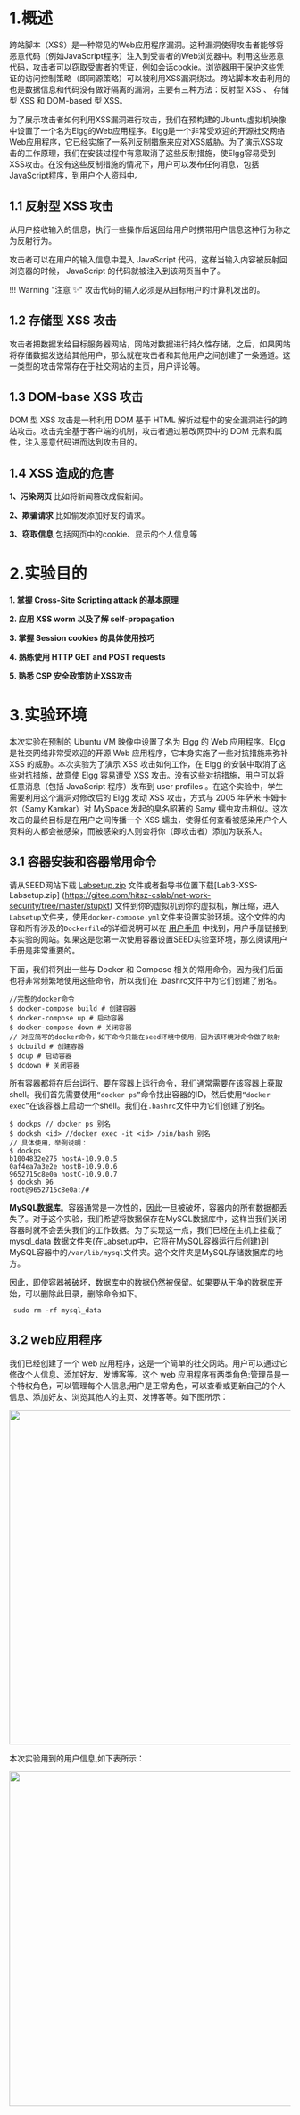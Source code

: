 # 1.概述

跨站脚本（XSS）是一种常见的Web应用程序漏洞。这种漏洞使得攻击者能够将恶意代码（例如JavaScript程序）注入到受害者的Web浏览器中。利用这些恶意代码，攻击者可以窃取受害者的凭证，例如会话cookie。浏览器用于保护这些凭证的访问控制策略（即同源策略）可以被利用XSS漏洞绕过。跨站脚本攻击利用的也是数据信息和代码没有做好隔离的漏洞，主要有三种方法：反射型 XSS 、 存储型 XSS 和 DOM-based 型 XSS。

为了展示攻击者如何利用XSS漏洞进行攻击，我们在预构建的Ubuntu虚拟机映像中设置了一个名为Elgg的Web应用程序。Elgg是一个非常受欢迎的开源社交网络Web应用程序，它已经实施了一系列反制措施来应对XSS威胁。为了演示XSS攻击的工作原理，我们在安装过程中有意取消了这些反制措施，使Elgg容易受到XSS攻击。在没有这些反制措施的情况下，用户可以发布任何消息，包括JavaScript程序，到用户个人资料中。

## 1.1 反射型 XSS 攻击

从用户接收输入的信息，执行一些操作后返回给用户时携带用户信息这种行为称之为反射行为。

攻击者可以在用户的输入信息中混入 JavaScript 代码，这样当输入内容被反射回浏览器的时候， JavaScript 的代码就被注入到该网页当中了。

!!! Warning "注意 :sparkles:"
    攻击代码的输入必须是从目标用户的计算机发出的。

## 1.2 存储型 XSS 攻击

攻击者把数据发给目标服务器网站，网站对数据进行持久性存储，之后，如果网站将存储数据发送给其他用户，那么就在攻击者和其他用户之间创建了一条通道。这一类型的攻击常常存在于社交网站的主页，用户评论等。

## 1.3 DOM-base XSS 攻击

DOM 型 XSS 攻击是一种利用 DOM 基于 HTML 解析过程中的安全漏洞进行的跨站攻击。攻击完全基于客户端的机制，攻击者通过篡改网页中的 DOM 元素和属性，注入恶意代码进而达到攻击目的。

## 1.4 XSS 造成的危害

**1、污染网页** 比如将新闻篡改成假新闻。

**2、欺骗请求** 比如偷发添加好友的请求。

**3、窃取信息** 包括网页中的cookie、显示的个人信息等

# 2.实验目的


**1. 掌握 Cross-Site Scripting attack 的基本原理**

**2. 应用 XSS worm 以及了解 self-propagation**

**3. 掌握 Session cookies 的具体使用技巧**

**4. 熟练使用 HTTP GET and POST requests**

**5. 熟悉 CSP 安全政策防止XSS攻击**


# 3.实验环境

本次实验在预制的 Ubuntu VM 映像中设置了名为 Elgg 的 Web 应用程序。Elgg 是社交网络非常受欢迎的开源 Web 应用程序，它本身实施了一些对抗措施来弥补 XSS 的威胁。本次实验为了演示 XSS 攻击如何工作，在 Elgg 的安装中取消了这些对抗措施，故意使 Elgg 容易遭受 XSS 攻击。没有这些对抗措施，用户可以将任意消息（包括 JavaScript 程序）发布到 user profiles 。在这个实验中，学生需要利用这个漏洞对修改后的 Elgg 发动 XSS 攻击，方式与 2005 年萨米·卡姆卡尔（Samy Kamkar）对 MySpace 发起的臭名昭著的 Samy 蠕虫攻击相似。这次攻击的最终目标是在用户之间传播一个 XSS 蠕虫，使得任何查看被感染用户个人资料的人都会被感染，而被感染的人则会将你（即攻击者）添加为联系人。



## 3.1 容器安装和容器常用命令

请从SEED网站下载 [Labsetup.zip](https://seedsecuritylabs.org/Labs_20.04/Web/Web_XSS_Elgg/) 文件或者指导书位置下载[Lab3-XSS-Labsetup.zip] (https://gitee.com/hitsz-cslab/net-work-security/tree/master/stupkt) 文件到你的虚拟机到你的虚拟机，解压缩，进入`Labsetup`文件夹，使用`docker-compose.yml`文件来设置实验环境。这个文件的内容和所有涉及的`Dockerfile`的详细说明可以在 [用户手册](https://github.com/seed-labs/seed-labs/blob/master/manuals/docker/SEEDManual-Container.md) 中找到，用户手册链接到本实验的网站。如果这是您第一次使用容器设置SEED实验室环境，那么阅读用户手册是非常重要的。

下面，我们将列出一些与 Docker 和 Compose 相关的常用命令。因为我们后面也将非常频繁地使用这些命令，所以我们在 .bashrc文件中为它们创建了别名。

```
//完整的docker命令
$ docker-compose build # 创建容器
$ docker-compose up # 启动容器
$ docker-compose down # 关闭容器
// 对应简写的docker命令，如下命令只能在seed环境中使用，因为该环境对命令做了映射
$ dcbuild # 创建容器
$ dcup # 启动容器
$ dcdown # 关闭容器
```

所有容器都将在后台运行。要在容器上运行命令，我们通常需要在该容器上获取shell。我们首先需要使用`“docker ps”`命令找出容器的ID，然后使用`“docker exec”`在该容器上启动一个shell。我们在`.bashrc`文件中为它们创建了别名。

```
$ dockps // docker ps 别名
$ docksh <id> //docker exec -it <id> /bin/bash 别名
// 具体使用，举例说明：
$ dockps
b1004832e275 hostA-10.9.0.5
0af4ea7a3e2e hostB-10.9.0.6
9652715c8e0a hostC-10.9.0.7
$ docksh 96
root@9652715c8e0a:/#
```

**MySQL数据库**。容器通常是一次性的，因此一旦被破坏，容器内的所有数据都丢失了。对于这个实验，我们希望将数据保存在MySQL数据库中，这样当我们关闭容器时就不会丢失我们的工作数据。为了实现这一点，我们已经在主机上挂载了 mysql_data 数据文件夹(在Labsetup中，它将在MySQL容器运行后创建)到MySQL容器中的`/var/lib/mysql`文件夹。这个文件夹是MySQL存储数据库的地方。

因此，即使容器被破坏，数据库中的数据仍然被保留。如果要从干净的数据库开始，可以删除此目录，删除命令如下。

```
 sudo rm -rf mysql_data
```

## 3.2 web应用程序

我们已经创建了一个 web 应用程序，这是一个简单的社交网站。用户可以通过它修改个人信息、添加好友、发博客等。这个 web 应用程序有两类角色:管理员是一个特权角色，可以管理每个人信息;用户是正常角色，可以查看或更新自己的个人信息、添加好友、浏览其他人的主页、发博客等。如下图所示：

<center><img src="../assets/2.png" width = 600></center>

本次实验用到的用户信息,如下表所示：

<center><img src="../assets/3.png" width = 600></center>
